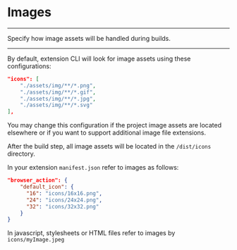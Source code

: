 # Images

* * *

<p class='page-intro'>Specify how image assets will be handled during builds.</p>

* * *

By default, extension CLI will look for image assets using these configurations:

```json
"icons": [
    "./assets/img/**/*.png",
    "./assets/img/**/*.gif",
    "./assets/img/**/*.jpg",
    "./assets/img/**/*.svg"
],
```

You may change this configuration if the project image assets are located elsewhere or
if you want to support additional image file extensions.

After the build step, all image assets will be located in the `/dist/icons` directory.

In your extension `manifest.json` refer to images as follows:

```json
"browser_action": {
    "default_icon": {
      "16": "icons/16x16.png",
      "24": "icons/24x24.png",
      "32": "icons/32x32.png"
    }
}
```

In javascript, stylesheets or HTML files refer to images by `icons/myImage.jpeg`
